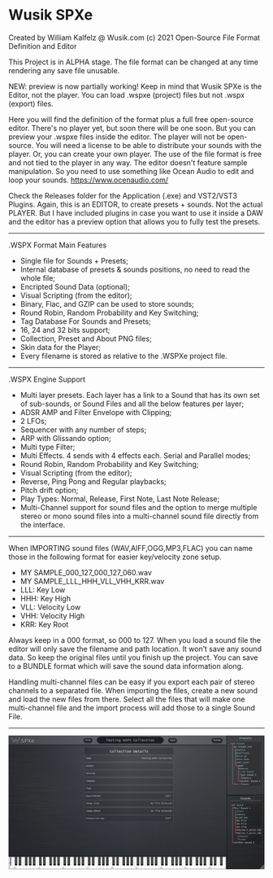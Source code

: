 # Wusik SPXe
 Created by William Kalfelz @ Wusik.com (c) 2021
 Open-Source File Format Definition and Editor

This Project is in ALPHA stage. The file format can be changed at any time rendering any save file unusable.

NEW: preview is now partially working! Keep in mind that Wusik SPXe is the Editor, not the player. You can load .wspxe (project) files but not .wspx (export) files.

Here you will find the definition of the format plus a full free open-source editor. There's no player yet, but soon there will be one soon. But you can preview your .wspxe files inside the editor. The player will not be open-source. You will need a license to be able to distribute your sounds with the player. Or, you can create your own player. The use of the file format is free and not tied to the player in any way. The editor doesn't feature sample manipulation. So you need to use something like Ocean Audio to edit and loop your sounds. https://www.ocenaudio.com/

Check the Releases folder for the Application (.exe) and VST2/VST3 Plugins. Again, this is an EDITOR, to create presets + sounds. Not the actual PLAYER. But I have included plugins in case you want to use it inside a DAW and the editor has a preview option that allows you to fully test the presets.

-----------------------------------------------------------------------------------

.WSPX Format Main Features
- Single file for Sounds + Presets;
- Internal database of presets & sounds positions, no need to read the whole file;
- Encripted Sound Data (optional);
- Visual Scripting (from the editor);
- Binary, Flac, and GZIP can be used to store sounds;
- Round Robin, Random Probability and Key Switching;
- Tag Database For Sounds and Presets;
- 16, 24 and 32 bits support;
- Collection, Preset and About PNG files;
- Skin data for the Player;
- Every filename is stored as relative to the .WSPXe project file.

-----------------------------------------------------------------------------------

.WSPX Engine Support
- Multi layer presets. Each layer has a link to a Sound that has its own set of sub-sounds, or Sound Files and all the below features per layer;
- ADSR AMP and Filter Envelope with Clipping;
- 2 LFOs;
- Sequencer with any number of steps;
- ARP with Glissando option;
- Multi type Filter;
- Multi Effects. 4 sends with 4 effects each. Serial and Parallel modes;
- Round Robin, Random Probability and Key Switching;
- Visual Scripting (from the editor);
- Reverse, Ping Pong and Regular playbacks;
- Pitch drift option;
- Play Types: Normal, Release, First Note, Last Note Release;
- Multi-Channel support for sound files and the option to merge multiple stereo or mono sound files into a multi-channel sound file directly from the interface.

-----------------------------------------------------------------------------------

When IMPORTING sound files (WAV,AIFF,OGG,MP3,FLAC) you can name those in the following format for easier key/velocity zone setup.

- MY SAMPLE_000_127_000_127_060.wav
- MY SAMPLE_LLL_HHH_VLL_VHH_KRR.wav
- LLL: Key Low
- HHH: Key High
- VLL: Velocity Low
- VHH: Velocity High
- KRR: Key Root

Always keep in a 000 format, so 000 to 127. When you load a sound file the editor will only save the filename and path location. It won’t save any sound data. So keep the original files until you finish up the project. You can save to a BUNDLE format which will save the sound data information along.

Handling multi-channel files can be easy if you export each pair of stereo channels to a separated file. When importing the files, create a new sound and load the new files from there. Select all the files that will make one multi-channel file and the import process will add those to a single Sound File.

-----------------------------------------------------------------------------------

![Screenshot](/Screenshots/2021-10-26%2022_06_51-Window.png)
